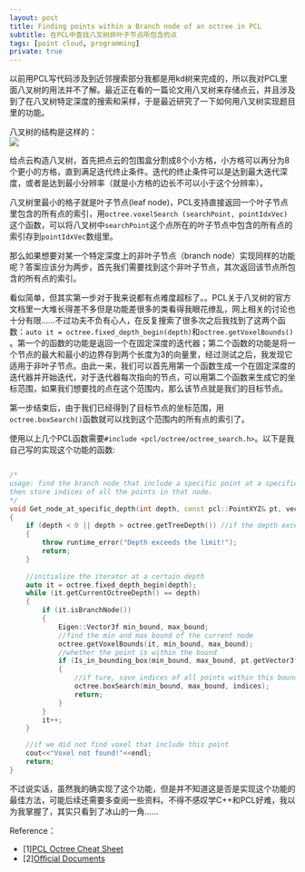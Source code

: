```yaml
---
layout: post
title: Finding points within a Branch node of an octree in PCL
subtitle: 在PCL中查找八叉树非叶子节点所包含的点
tags: [point cloud, programming]
private: true
---
```


以前用PCL写代码涉及到近邻搜索部分我都是用kd树来完成的，所以我对PCL里面八叉树的用法并不了解。最近正在看的一篇论文用八叉树来存储点云，并且涉及到了在八叉树特定深度的搜索和采样，于是最近研究了一下如何用八叉树实现题目里的功能。

八叉树的结构是这样的：
<br>
![](./images/octree.png)
<br>

给点云构造八叉树，首先把点云的包围盒分割成8个小方格，小方格可以再分为8个更小的方格，直到满足迭代终止条件。迭代的终止条件可以是达到最大迭代深度，或者是达到最小分辨率（就是小方格的边长不可以小于这个分辨率）。

八叉树里最小的格子就是叶子节点(leaf node)，PCL支持直接返回一个叶子节点里包含的所有点的索引，用`octree.voxelSearch (searchPoint, pointIdxVec)`这个函数，可以将八叉树中`searchPoint`这个点所在的叶子节点中包含的所有点的索引存到`pointIdxVec`数组里。

那么如果想要对某一个特定深度上的非叶子节点（branch node）实现同样的功能呢？答案应该分为两步，首先我们需要找到这个非叶子节点，其次返回该节点所包含的所有点的索引。

看似简单，但其实第一步对于我来说都有点难度超标了。。PCL关于八叉树的官方文档里一大堆长得差不多但是功能差很多的类看得我眼花缭乱，网上相关的讨论也十分有限……不过功夫不负有心人，在反复搜索了很多次之后我找到了这两个函数：`auto it = octree.fixed_depth_begin(depth)`和`octree.getVoxelBounds()` 。第一个的函数的功能是返回一个在固定深度的迭代器；第二个函数的功能是将一个节点的最大和最小的边界存到两个长度为3的向量里，经过测试之后，我发现它适用于非叶子节点。由此一来，我们可以首先用第一个函数生成一个在固定深度的迭代器并开始迭代，对于迭代器每次指向的节点，可以用第二个函数来生成它的坐标范围，如果我们想要找的点在这个范围内，那么该节点就是我们的目标节点。

第一步结束后，由于我们已经得到了目标节点的坐标范围，用`octree.boxSearch()`函数就可以找到这个范围内的所有点的索引了。

使用以上几个PCL函数需要`#include <pcl/octree/octree_search.h>`。以下是我自己写的实现这个功能的函数:

```cpp

/*
usage: find the branch node that include a specific point at a specific depth, 
then store indices of all the points in that node.
*/
void Get_node_at_specific_depth(int depth, const pcl::PointXYZ& pt, vector<int>& indices)
{
	if (depth < 0 || depth > octree.getTreeDepth()) //if the depth exceed the limit
	{
		throw runtime_error("Depth exceeds the limit!");
		return;
	}
	
	//initialize the iterator at a certain depth
	auto it = octree.fixed_depth_begin(depth);
	while (it.getCurrentOctreeDepth() == depth)
	{
		if (it.isBranchNode()) 
		{
			Eigen::Vector3f min_bound, max_bound;
			//find the min and max bound of the current node
			octree.getVoxelBounds(it, min_bound, max_bound);
			//whether the point is within the bound
			if (Is_in_bounding_box(min_bound, max_bound, pt.getVector3fMap()))
			{
				//if ture, save indices of all points within this bound
				octree.boxSearch(min_bound, max_bound, indices);
				return;
			}
		}
		it++;
	}

	//if we did not find voxel that include this point
	cout<<"Voxel not found!"<<endl;
	return;
}

```
不过说实话，虽然我的确实现了这个功能，但是并不知道这是否是实现这个功能的最佳方法，可能后续还需要多查阅一些资料。不得不感叹学C++和PCL好难，我以为我掌握了，其实只看到了冰山的一角……

Reference：
- [1][PCL Octree Cheat Sheet](https://www.ridgesolutions.ie/index.php/2019/02/14/pcl-octree-cheat-sheet/)
- [2][Official Documents](https://pointclouds.org/documentation/group__octree.html)